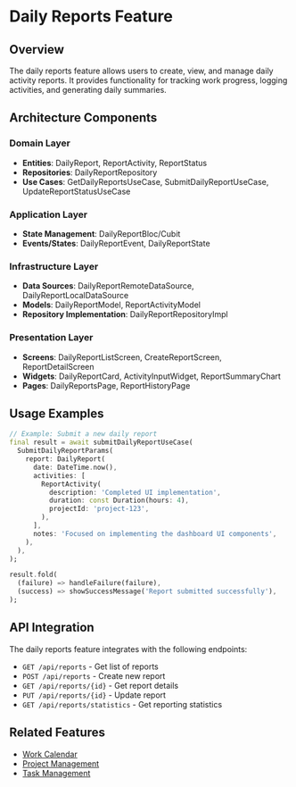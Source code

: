 # Daily Reports Feature

## Overview
The daily reports feature allows users to create, view, and manage daily activity reports. It provides functionality for tracking work progress, logging activities, and generating daily summaries.

## Architecture Components

### Domain Layer
- **Entities**: DailyReport, ReportActivity, ReportStatus
- **Repositories**: DailyReportRepository
- **Use Cases**: GetDailyReportsUseCase, SubmitDailyReportUseCase, UpdateReportStatusUseCase

### Application Layer
- **State Management**: DailyReportBloc/Cubit
- **Events/States**: DailyReportEvent, DailyReportState

### Infrastructure Layer
- **Data Sources**: DailyReportRemoteDataSource, DailyReportLocalDataSource
- **Models**: DailyReportModel, ReportActivityModel
- **Repository Implementation**: DailyReportRepositoryImpl

### Presentation Layer
- **Screens**: DailyReportListScreen, CreateReportScreen, ReportDetailScreen
- **Widgets**: DailyReportCard, ActivityInputWidget, ReportSummaryChart
- **Pages**: DailyReportsPage, ReportHistoryPage

## Usage Examples

```dart
// Example: Submit a new daily report
final result = await submitDailyReportUseCase(
  SubmitDailyReportParams(
    report: DailyReport(
      date: DateTime.now(),
      activities: [
        ReportActivity(
          description: 'Completed UI implementation',
          duration: const Duration(hours: 4),
          projectId: 'project-123',
        ),
      ],
      notes: 'Focused on implementing the dashboard UI components',
    ),
  ),
);

result.fold(
  (failure) => handleFailure(failure),
  (success) => showSuccessMessage('Report submitted successfully'),
);
```

## API Integration

The daily reports feature integrates with the following endpoints:
- `GET /api/reports` - Get list of reports
- `POST /api/reports` - Create new report
- `GET /api/reports/{id}` - Get report details
- `PUT /api/reports/{id}` - Update report
- `GET /api/reports/statistics` - Get reporting statistics

## Related Features
- [Work Calendar](/docs/features/work_calendar/README.md)
- [Project Management](/docs/features/project_management/README.md)
- [Task Management](/docs/features/task_management/README.md)
